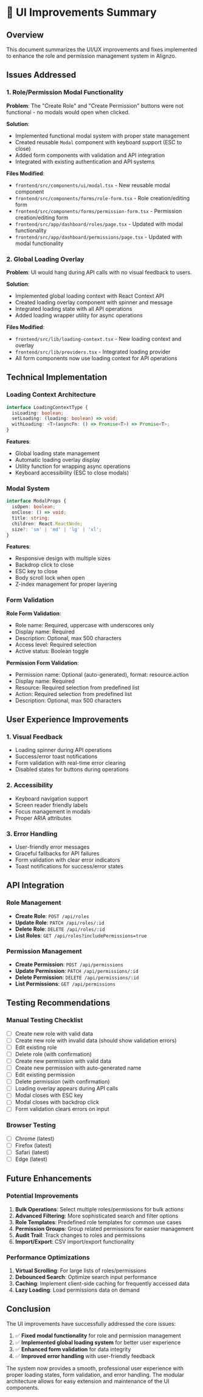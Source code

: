 # 🎨 UI Improvements Summary

## Overview
This document summarizes the UI/UX improvements and fixes implemented to enhance the role and permission management system in Alignzo.

## Issues Addressed

### 1. Role/Permission Modal Functionality
**Problem**: The "Create Role" and "Create Permission" buttons were not functional - no modals would open when clicked.

**Solution**: 
- Implemented functional modal system with proper state management
- Created reusable `Modal` component with keyboard support (ESC to close)
- Added form components with validation and API integration
- Integrated with existing authentication and API systems

**Files Modified**:
- `frontend/src/components/ui/modal.tsx` - New reusable modal component
- `frontend/src/components/forms/role-form.tsx` - Role creation/editing form
- `frontend/src/components/forms/permission-form.tsx` - Permission creation/editing form
- `frontend/src/app/dashboard/roles/page.tsx` - Updated with modal functionality
- `frontend/src/app/dashboard/permissions/page.tsx` - Updated with modal functionality

### 2. Global Loading Overlay
**Problem**: UI would hang during API calls with no visual feedback to users.

**Solution**:
- Implemented global loading context with React Context API
- Created loading overlay component with spinner and message
- Integrated loading state with all API operations
- Added loading wrapper utility for async operations

**Files Modified**:
- `frontend/src/lib/loading-context.tsx` - New loading context and overlay
- `frontend/src/lib/providers.tsx` - Integrated loading provider
- All form components now use loading context for API operations

## Technical Implementation

### Loading Context Architecture
```typescript
interface LoadingContextType {
  isLoading: boolean;
  setLoading: (loading: boolean) => void;
  withLoading: <T>(asyncFn: () => Promise<T>) => Promise<T>;
}
```

**Features**:
- Global loading state management
- Automatic loading overlay display
- Utility function for wrapping async operations
- Keyboard accessibility (ESC to close modals)

### Modal System
```typescript
interface ModalProps {
  isOpen: boolean;
  onClose: () => void;
  title: string;
  children: React.ReactNode;
  size?: 'sm' | 'md' | 'lg' | 'xl';
}
```

**Features**:
- Responsive design with multiple sizes
- Backdrop click to close
- ESC key to close
- Body scroll lock when open
- Z-index management for proper layering

### Form Validation
**Role Form Validation**:
- Role name: Required, uppercase with underscores only
- Display name: Required
- Description: Optional, max 500 characters
- Access level: Required selection
- Active status: Boolean toggle

**Permission Form Validation**:
- Permission name: Optional (auto-generated), format: resource.action
- Display name: Required
- Resource: Required selection from predefined list
- Action: Required selection from predefined list
- Description: Optional, max 500 characters

## User Experience Improvements

### 1. Visual Feedback
- Loading spinner during API operations
- Success/error toast notifications
- Form validation with real-time error clearing
- Disabled states for buttons during operations

### 2. Accessibility
- Keyboard navigation support
- Screen reader friendly labels
- Focus management in modals
- Proper ARIA attributes

### 3. Error Handling
- User-friendly error messages
- Graceful fallbacks for API failures
- Form validation with clear error indicators
- Toast notifications for success/error states

## API Integration

### Role Management
- **Create Role**: `POST /api/roles`
- **Update Role**: `PATCH /api/roles/:id`
- **Delete Role**: `DELETE /api/roles/:id`
- **List Roles**: `GET /api/roles?includePermissions=true`

### Permission Management
- **Create Permission**: `POST /api/permissions`
- **Update Permission**: `PATCH /api/permissions/:id`
- **Delete Permission**: `DELETE /api/permissions/:id`
- **List Permissions**: `GET /api/permissions`

## Testing Recommendations

### Manual Testing Checklist
- [ ] Create new role with valid data
- [ ] Create new role with invalid data (should show validation errors)
- [ ] Edit existing role
- [ ] Delete role (with confirmation)
- [ ] Create new permission with valid data
- [ ] Create new permission with auto-generated name
- [ ] Edit existing permission
- [ ] Delete permission (with confirmation)
- [ ] Loading overlay appears during API calls
- [ ] Modal closes with ESC key
- [ ] Modal closes with backdrop click
- [ ] Form validation clears errors on input

### Browser Testing
- [ ] Chrome (latest)
- [ ] Firefox (latest)
- [ ] Safari (latest)
- [ ] Edge (latest)

## Future Enhancements

### Potential Improvements
1. **Bulk Operations**: Select multiple roles/permissions for bulk actions
2. **Advanced Filtering**: More sophisticated search and filter options
3. **Role Templates**: Predefined role templates for common use cases
4. **Permission Groups**: Group related permissions for easier management
5. **Audit Trail**: Track changes to roles and permissions
6. **Import/Export**: CSV import/export functionality

### Performance Optimizations
1. **Virtual Scrolling**: For large lists of roles/permissions
2. **Debounced Search**: Optimize search input performance
3. **Caching**: Implement client-side caching for frequently accessed data
4. **Lazy Loading**: Load permissions data on demand

## Conclusion

The UI improvements have successfully addressed the core issues:
1. ✅ **Fixed modal functionality** for role and permission management
2. ✅ **Implemented global loading system** for better user experience
3. ✅ **Enhanced form validation** for data integrity
4. ✅ **Improved error handling** with user-friendly feedback

The system now provides a smooth, professional user experience with proper loading states, form validation, and error handling. The modular architecture allows for easy extension and maintenance of the UI components. 